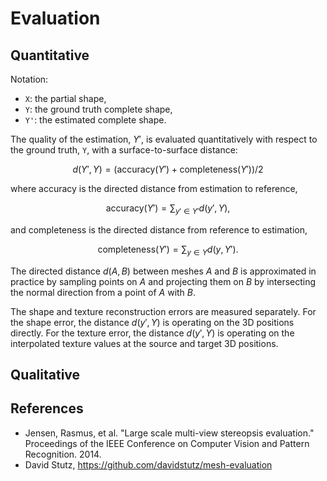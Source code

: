 # Evaluation

## Quantitative

Notation:

- `X`: the partial shape,
- `Y`: the ground truth complete shape,
- `Y'`: the estimated complete shape.

The quality of the estimation, $`Y'`$, is evaluated quantitatively with respect
to the ground truth, `Y`, with a surface-to-surface distance:

```math
d(Y', Y) = (\text{accuracy}(Y') + \text{completeness}(Y')) / 2
```

where accuracy is the directed distance from estimation to reference,

```math
\text{accuracy}(Y') = \sum_{y' \in Y'} d(y', Y),
```

and completeness is the directed distance from reference to estimation,

```math
\text{completeness}(Y') = \sum_{y \in Y} d(y, Y').
```

The directed distance $`d(A, B)`$ between meshes $`A`$ and $`B`$ is
approximated in practice by sampling points on $`A`$ and projecting them on
$`B`$ by intersecting the normal direction from a point of $`A`$ with $`B`$.

The shape and texture reconstruction errors are measured separately.
For the shape error, the distance $`d(y', Y)`$ is operating on the 3D positions
directly.
For the texture error, the distance $`d(y', Y)`$ is operating on the
interpolated texture values at the source and target 3D positions.


## Qualitative


## References

- Jensen, Rasmus, et al.
  "Large scale multi-view stereopsis evaluation."
  Proceedings of the IEEE Conference on Computer Vision and Pattern
  Recognition.
  2014.
- David Stutz, https://github.com/davidstutz/mesh-evaluation
